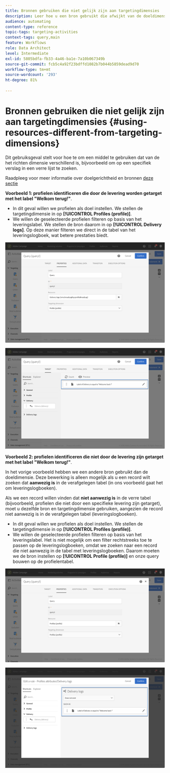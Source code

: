 ```yaml
---
title: Bronnen gebruiken die niet gelijk zijn aan targetingdimensies
description: Leer hoe u een bron gebruikt die afwijkt van de doeldimensie.
audience: automating
content-type: reference
topic-tags: targeting-activities
context-tags: query,main
feature: Workflows
role: Data Architect
level: Intermediate
exl-id: 5805bdfa-fb33-4a46-ba1e-7a10b067349b
source-git-commit: fcb5c4a92f23bdffd1082b7b044b5859dead9d70
workflow-type: tm+mt
source-wordcount: '293'
ht-degree: 81%

---
```


# Bronnen gebruiken die niet gelijk zijn aan targetingdimensies {#using-resources-different-from-targeting-dimensions}

Dit gebruiksgeval stelt voor hoe te om een middel te gebruiken dat van de het richten dimensie verschillend is, bijvoorbeeld om op een specifiek verslag in een verre lijst te zoeken.

Raadpleeg voor meer informatie over doelgerichtheid en bronnen [deze sectie](../../automating/using/query.md#targeting-dimensions-and-resources)

**Voorbeeld 1: profielen identificeren die door de levering worden getarget met het label &quot;Welkom terug!&quot;**.

* In dit geval willen we profielen als doel instellen. We stellen de targetingdimensie in op **[!UICONTROL Profiles (profile)]**.
* We willen de geselecteerde profielen filteren op basis van het leveringslabel. We stellen de bron daarom in op **[!UICONTROL Delivery logs]**. Op deze manier filteren we direct in de tabel van het leveringslogboek, wat betere prestaties biedt.

![](assets/targeting_dimension6.png)

![](assets/targeting_dimension7.png)

**Voorbeeld 2: profielen identificeren die niet door de levering zijn getarget met het label &quot;Welkom terug!&quot;**.

In het vorige voorbeeld hebben we een andere bron gebruikt dan de doeldimensie. Deze bewerking is alleen mogelijk als u een record wilt zoeken dat **aanwezig is** in de verafgelegen tabel (in ons voorbeeld gaat het om leveringslogboeken).

Als we een record willen vinden dat **niet aanwezig is** in de verre tabel (bijvoorbeeld, profielen die niet door een specifieke levering zijn getarget), moet u dezelfde bron en targetingdimensie gebruiken, aangezien de record niet aanwezig is in de verafgelegen tabel (leveringslogboeken).

* In dit geval willen we profielen als doel instellen. We stellen de targetingdimensie in op **[!UICONTROL Profiles (profile)]**.
* We willen de geselecteerde profielen filteren op basis van het leveringslabel. Het is niet mogelijk om een filter rechtstreeks toe te passen op de leveringslogboeken, omdat we zoeken naar een record die niet aanwezig in de tabel met leveringslogboeken. Daarom moeten we de bron instellen op **[!UICONTROL Profile (profile)]** en onze query bouwen op de profielentabel.

![](assets/targeting_dimension8.png)

![](assets/targeting_dimension9.png)
